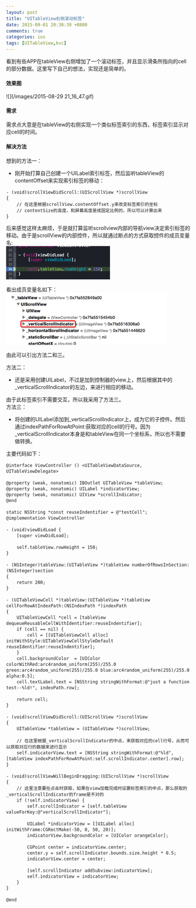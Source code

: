 ```yaml
---
layout: post
title: "UITableView右侧滚动标签"
date: 2015-09-01 20:30:39 +0800
comments: true
categories: ios
tags: [UITableView,kvc]
---
```

看到有些APP在tableView右侧增加了一个滚动标签，并且显示滑条所指向的cell的部分数据。这里写下自己的想法，实现还是简单的。

#### 效果图

![](/images/2015-08-29 21_16_47.gif)<br>
<!--more-->

#### 需求

需求点大意是在tableView的右侧实现一个类似标签索引的东西，标签索引显示对应cell的时间。

#### 解决方法

想到的方法一：

  - 刚开始打算自己创建一个UILabel索引标签，然后监听tableView的contentOffset来实现索引标签的移动：

```objc
- (void)scrollViewDidScroll:(UIScrollView *)scrollView
{
	// 在这里根据scrollView.contentOffset.y来改变标签索引的坐标
	// contentSize的高度，和屏幕高度是成固定比例的，所以可以计算出来
}
```
后来感觉这样太麻烦，于是就打算监听scrollview内部的导航view决定索引标签的移动。由于是scrollView的内部控件，所以就通过断点的方式获取控件的成员变量名:<br>
![](/images/Snip20150829_4.png)

看出成员变量名如下：<br>
![](/images/Snip20150829_3.png)

由此可以引出方法二和三。

方法二：

  - 还是采用创建UILabel，不过是加到控制器的view上，然后根据其中的_verticalScrollIndicator的左边，来进行相应的移动。
  
由于此标签索引不需要交互，所以我采用了方法三。<br>
方法三：

  - 将创建的UILabel添加到_verticalScrollIndicator上，成为它的子控件。然后通过indexPathForRowAtPoint:获取对应的cell的行号。因为_verticalScrollIndicator本身是和tableView在同一个坐标系，所以也不需要做转换。
  
主要代码如下：

```objc
@interface ViewController () <UITableViewDataSource, UITableViewDelegate>

@property (weak, nonatomic) IBOutlet UITableView *tableView;
@property (weak, nonatomic) UILabel *indicatorView;
@property (weak, nonatomic) UIView *scrollIndicator;
@end

static NSString *const reuseIndentifier = @"testCell";
@implementation ViewController

- (void)viewDidLoad {
    [super viewDidLoad];
    
    self.tableView.rowHeight = 150;
}

- (NSInteger)tableView:(UITableView *)tableView numberOfRowsInSection:(NSInteger)section
{
    return 200;
}

- (UITableViewCell *)tableView:(UITableView *)tableView cellForRowAtIndexPath:(NSIndexPath *)indexPath
{
    UITableViewCell *cell = [tableView dequeueReusableCellWithIdentifier:reuseIndentifier];
    if (cell == nil) {
        cell = [[UITableViewCell alloc] initWithStyle:UITableViewCellStyleDefault reuseIdentifier:reuseIndentifier];
    }
    cell.backgroundColor  = [UIColor colorWithRed:arc4random_uniform(255)/255.0 green:arc4random_uniform(255)/255.0 blue:arc4random_uniform(255)/255.0 alpha:0.5];
    cell.textLabel.text = [NSString stringWithFormat:@"just a function test--%ld!", indexPath.row];
    
    return cell;
}

- (void)scrollViewDidScroll:(UIScrollView *)scrollView
{
    UITableView *tableView = (UITableView *)scrollView;
    
    // 在这里根据_verticalScrollIndicator的中点，来获取对应的cell行号，从而可以获取对应行的数据来进行显示
    self.indicatorView.text = [NSString stringWithFormat:@"%ld", [tableView indexPathForRowAtPoint:self.scrollIndicator.center].row];
}

- (void)scrollViewWillBeginDragging:(UIScrollView *)scrollView
{
	// 这里注意要在点击时获取，如果在view加载完成时设置标签索引的中点，那么获取的_verticalScrollIndicator的frame是不对的
    if (!self.indicatorView) {
        self.scrollIndicator = [self.tableView valueForKey:@"verticalScrollIndicator"];
        
        UILabel *indicatorView = [[UILabel alloc] initWithFrame:CGRectMake(-50, 0, 50, 20)];
        indicatorView.backgroundColor = [UIColor orangeColor];
        
        CGPoint center = indicatorView.center;
        center.y = self.scrollIndicator.bounds.size.height * 0.5;
        indicatorView.center = center;
        
        [self.scrollIndicator addSubview:indicatorView];
        self.indicatorView = indicatorView;
    }
}

@end
```




